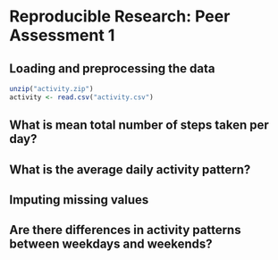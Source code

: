 # Reproducible Research: Peer Assessment 1


## Loading and preprocessing the data

```r
unzip("activity.zip")
activity <- read.csv("activity.csv")
```


## What is mean total number of steps taken per day?



## What is the average daily activity pattern?



## Imputing missing values



## Are there differences in activity patterns between weekdays and weekends?
